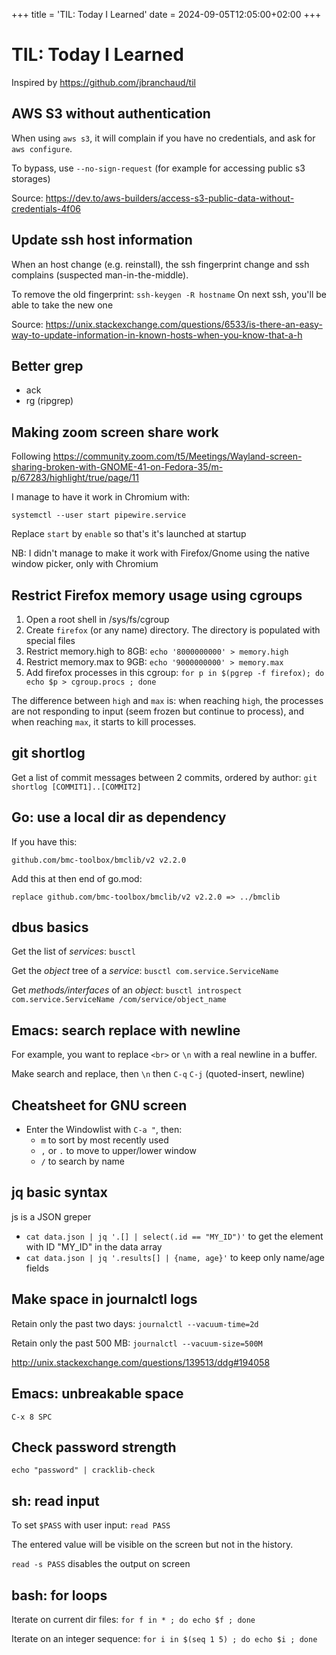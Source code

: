 +++
title = 'TIL: Today I Learned'
date = 2024-09-05T12:05:00+02:00
+++

# TIL: Today I Learned

Inspired by https://github.com/jbranchaud/til


## AWS S3 without authentication

When using `aws s3`, it will complain if you have no credentials,
and ask for `aws configure`.

To bypass, use `--no-sign-request` (for example for accessing public
s3 storages)

Source:
https://dev.to/aws-builders/access-s3-public-data-without-credentials-4f06

## Update ssh host information

When an host change (e.g. reinstall), the ssh fingerprint change
and ssh complains (suspected man-in-the-middle).

To remove the old fingerprint: `ssh-keygen -R hostname`
On next ssh, you'll be able to take the new one

Source:
https://unix.stackexchange.com/questions/6533/is-there-an-easy-way-to-update-information-in-known-hosts-when-you-know-that-a-h

## Better grep

* ack
* rg (ripgrep)

## Making zoom screen share work

Following
https://community.zoom.com/t5/Meetings/Wayland-screen-sharing-broken-with-GNOME-41-on-Fedora-35/m-p/67283/highlight/true/page/11

I manage to have it work in Chromium with:
```
systemctl --user start pipewire.service
```

Replace `start` by `enable` so that's it's launched at startup

NB: I didn't manage to make it work with Firefox/Gnome using the
native window picker, only with Chromium

## Restrict Firefox memory usage using cgroups

1. Open a root shell in /sys/fs/cgroup
2. Create `firefox` (or any name) directory. The directory is
   populated with special files
3. Restrict memory.high to 8GB: `echo '8000000000' > memory.high`
4. Restrict memory.max to 9GB: `echo '9000000000' > memory.max`
5. Add firefox processes in this cgroup: `for p in $(pgrep -f firefox); do echo $p > cgroup.procs ; done`

The difference between `high` and `max` is: when reaching `high`, the
processes are not responding to input (seem frozen but continue to
process), and when reaching `max`, it starts to kill processes.


## git shortlog

Get a list of commit messages between 2 commits, ordered by author:
`git shortlog [COMMIT1]..[COMMIT2]`

## Go: use a local dir as dependency

If you have this:
```
github.com/bmc-toolbox/bmclib/v2 v2.2.0
```

Add this at then end of go.mod:
```
replace github.com/bmc-toolbox/bmclib/v2 v2.2.0 => ../bmclib
```

## dbus basics

Get the list of *services*: `busctl`

Get the *object* tree of a *service*: `busctl com.service.ServiceName`

Get *methods/interfaces* of an *object*: `busctl introspect
com.service.ServiceName /com/service/object_name`

## Emacs: search replace with newline

For example, you want to replace `<br>` or `\n` with a real newline in
a buffer.

Make search and replace, then `\n` then `C-q` `C-j` (quoted-insert,
newline)

## Cheatsheet for GNU screen

- Enter the Windowlist with `C-a "`, then:
  - `m` to sort by most recently used
  - `,` or `.` to move to upper/lower window
  - `/` to search by name

## jq basic syntax

js is a JSON greper

- `cat data.json | jq '.[] | select(.id == "MY_ID")'` to get the
  element with ID "MY_ID" in the data array
- `cat data.json | jq '.results[] | {name, age}'` to keep only
  name/age fields

## Make space in journalctl logs

Retain only the past two days: `journalctl --vacuum-time=2d`

Retain only the past 500 MB: `journalctl --vacuum-size=500M`

http://unix.stackexchange.com/questions/139513/ddg#194058

## Emacs: unbreakable space

`C-x 8 SPC`

## Check password strength

`echo "password" | cracklib-check`

## sh: read input

To set `$PASS` with user input: `read PASS`

The entered value will be visible on the screen but not in the
history.

`read -s PASS` disables the output on screen

## bash: for loops

Iterate on current dir files: `for f in * ; do echo $f ; done`

Iterate on an integer sequence:
`for i in $(seq 1 5) ; do echo $i ; done`

